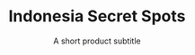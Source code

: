 ---
layout: product-travel-guide
slug: indonesia-secret-spots
title: Indonesia Secret Spots
subtitle: A short product subtitle
description: Ipsum irure elit culpa aliqua ex do elit velit laboris. Deserunt et ex sunt ea magna velit nulla nulla magna qui exercitation ea Lorem. Sit tempor incididunt ullamco reprehenderit minim aliqua nulla pariatur consectetur minim magna cillum excepteur tempor. Irure irure elit magna esse in aliqua voluptate consequat eu esse pariatur. Ipsum irure elit culpa aliqua ex do elit velit laboris. Deserunt et ex sunt ea magna velit nulla nulla magna qui exercitation ea Lorem. Sit tempor incididunt ullamco reprehenderit minim aliqua nulla pariatur consectetur minim magna cillum excepteur tempor. Irure irure elit magna esse in aliqua voluptate consequat eu esse pariatur. 
price: $40
buy-button-id: 6132597457074
featured-image: /uploads/magazine/blog-bg-2.jpg
gallery-images: 
    - /uploads/magazine/blog-bg-1.jpg
    - /uploads/magazine/blog-bg-2.jpg
    - /uploads/magazine/blog-bg-3.jpg
    - /uploads/magazine/blog-bg-4.jpg
    - /uploads/magazine/blog-bg-5.jpg
    - /uploads/magazine/blog-bg-6.jpg
---